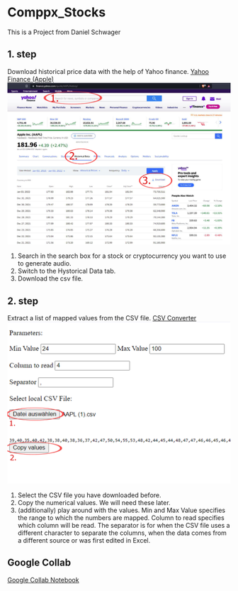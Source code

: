 # Comppx_Stocks

This is a Project from Daniel Schwager

## 1. step

Download historical price data with the help of Yahoo finance.
[Yahoo Finance (Apple)](https://finance.yahoo.com/quote/AAPL/history/)
![Yahoo Image](content/yahoo.png)

1. Search in the search box for a stock or cryptocurrency you want to use to generate audio.
2. Switch to the Hystorical Data tab.
3. Download the csv file.

## 2. step

Extract a list of mapped values from the CSV file.
[CSV Converter](csv_converter/index.html)
![Converter Image](content/csv.png)

1. Select the CSV file you have downloaded before.
2. Copy the numerical values. We will need these later.
3. (additionally)
   play around with the values. Min and Max Value specifies the range to which the numbers are mapped. Column to read specifies which column will be read. The separator is for when the CSV file uses a different character to separate the columns, when the data comes from a different source or was first edited in Excel.

## Google Collab

[Google Collab Notebook](https://colab.research.google.com/drive/1vz6apDn68PF9NG3faSi9S6VAQKqy6FsE#scrollTo=eQVvInM6a0lw)
